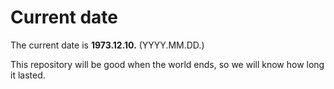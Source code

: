 # Current date

The current date is **1973.12.10.** (YYYY.MM.DD.)

This repository will be good when the world ends, so we will know how long it lasted.